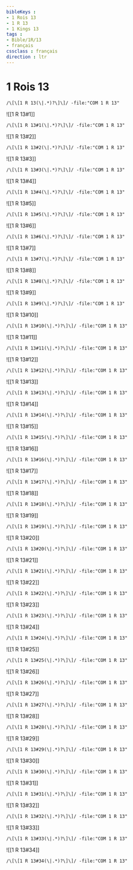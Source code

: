 ```yaml
---
bibleKeys : 
- 1 Rois 13
- 1 R 13
- 1 Kings 13
tags : 
- Bible/1R/13
- français
cssclass : français
direction : ltr
---
```


# 1 Rois 13

```query
/\[\[1 R 13(\|.*)?\]\]/ -file:"COM 1 R 13"
```



![[1 R 13#1]]

```query
/\[\[1 R 13#1(\|.*)?\]\]/ -file:"COM 1 R 13"
```

![[1 R 13#2]]

```query
/\[\[1 R 13#2(\|.*)?\]\]/ -file:"COM 1 R 13"
```

![[1 R 13#3]]

```query
/\[\[1 R 13#3(\|.*)?\]\]/ -file:"COM 1 R 13"
```

![[1 R 13#4]]

```query
/\[\[1 R 13#4(\|.*)?\]\]/ -file:"COM 1 R 13"
```

![[1 R 13#5]]

```query
/\[\[1 R 13#5(\|.*)?\]\]/ -file:"COM 1 R 13"
```

![[1 R 13#6]]

```query
/\[\[1 R 13#6(\|.*)?\]\]/ -file:"COM 1 R 13"
```

![[1 R 13#7]]

```query
/\[\[1 R 13#7(\|.*)?\]\]/ -file:"COM 1 R 13"
```

![[1 R 13#8]]

```query
/\[\[1 R 13#8(\|.*)?\]\]/ -file:"COM 1 R 13"
```

![[1 R 13#9]]

```query
/\[\[1 R 13#9(\|.*)?\]\]/ -file:"COM 1 R 13"
```

![[1 R 13#10]]

```query
/\[\[1 R 13#10(\|.*)?\]\]/ -file:"COM 1 R 13"
```

![[1 R 13#11]]

```query
/\[\[1 R 13#11(\|.*)?\]\]/ -file:"COM 1 R 13"
```

![[1 R 13#12]]

```query
/\[\[1 R 13#12(\|.*)?\]\]/ -file:"COM 1 R 13"
```

![[1 R 13#13]]

```query
/\[\[1 R 13#13(\|.*)?\]\]/ -file:"COM 1 R 13"
```

![[1 R 13#14]]

```query
/\[\[1 R 13#14(\|.*)?\]\]/ -file:"COM 1 R 13"
```

![[1 R 13#15]]

```query
/\[\[1 R 13#15(\|.*)?\]\]/ -file:"COM 1 R 13"
```

![[1 R 13#16]]

```query
/\[\[1 R 13#16(\|.*)?\]\]/ -file:"COM 1 R 13"
```

![[1 R 13#17]]

```query
/\[\[1 R 13#17(\|.*)?\]\]/ -file:"COM 1 R 13"
```

![[1 R 13#18]]

```query
/\[\[1 R 13#18(\|.*)?\]\]/ -file:"COM 1 R 13"
```

![[1 R 13#19]]

```query
/\[\[1 R 13#19(\|.*)?\]\]/ -file:"COM 1 R 13"
```

![[1 R 13#20]]

```query
/\[\[1 R 13#20(\|.*)?\]\]/ -file:"COM 1 R 13"
```

![[1 R 13#21]]

```query
/\[\[1 R 13#21(\|.*)?\]\]/ -file:"COM 1 R 13"
```

![[1 R 13#22]]

```query
/\[\[1 R 13#22(\|.*)?\]\]/ -file:"COM 1 R 13"
```

![[1 R 13#23]]

```query
/\[\[1 R 13#23(\|.*)?\]\]/ -file:"COM 1 R 13"
```

![[1 R 13#24]]

```query
/\[\[1 R 13#24(\|.*)?\]\]/ -file:"COM 1 R 13"
```

![[1 R 13#25]]

```query
/\[\[1 R 13#25(\|.*)?\]\]/ -file:"COM 1 R 13"
```

![[1 R 13#26]]

```query
/\[\[1 R 13#26(\|.*)?\]\]/ -file:"COM 1 R 13"
```

![[1 R 13#27]]

```query
/\[\[1 R 13#27(\|.*)?\]\]/ -file:"COM 1 R 13"
```

![[1 R 13#28]]

```query
/\[\[1 R 13#28(\|.*)?\]\]/ -file:"COM 1 R 13"
```

![[1 R 13#29]]

```query
/\[\[1 R 13#29(\|.*)?\]\]/ -file:"COM 1 R 13"
```

![[1 R 13#30]]

```query
/\[\[1 R 13#30(\|.*)?\]\]/ -file:"COM 1 R 13"
```

![[1 R 13#31]]

```query
/\[\[1 R 13#31(\|.*)?\]\]/ -file:"COM 1 R 13"
```

![[1 R 13#32]]

```query
/\[\[1 R 13#32(\|.*)?\]\]/ -file:"COM 1 R 13"
```

![[1 R 13#33]]

```query
/\[\[1 R 13#33(\|.*)?\]\]/ -file:"COM 1 R 13"
```

![[1 R 13#34]]

```query
/\[\[1 R 13#34(\|.*)?\]\]/ -file:"COM 1 R 13"
```

